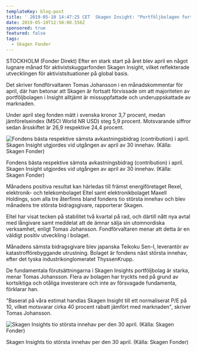 ```yaml
---
templateKey: blog-post
title: ' 2019-05-10 14:47:25 CET  Skagen Insight: "Portföljbolagen fortsatt missuppfattade"'
date: 2019-05-10T12:50:00.556Z
sponsored: true
featured: false
tags:
  - Skagen Fonder
---
```

STOCKHOLM (Fonder Direkt) Efter en stark start på året blev april en något lugnare månad för aktivistskuggarfonden Skagen Insight, vilket reflekterade utvecklingen för aktivistsituationer på global basis.

Det skriver fondförvaltaren Tomas Johansson i en månadskommentar för april, där han betonar att Skagen är fortsatt förvissade om att majoriteten av portföljbolagen i Insight alltjämt är missuppfattade och underuppskattade av marknaden.

Under april steg fonden mätt i svenska kronor 3,7 procent, medan jämförelseindex (MSCI World NR USD) steg 5,9 procent. Motsvarande siffror sedan årsskiftet är 26,9 respektive 24,4 procent.

![Fondens bästa respektive sämsta avkastningsbidrag (contribution) i april. Skagen Insight utgjordes vid utgången av april av 30 innehav. (Källa: Skagen Fonder)](/img/skagen10maj3.png)

<span class="image-caption">Fondens bästa respektive sämsta avkastningsbidrag (contribution) i april. Skagen Insight utgjordes vid utgången av april av 30 innehav. (Källa: Skagen Fonder)</span>

Månadens positiva resultat kan härledas till främst energiföretaget Rexel, elektronik- och telekombolaget Eltel samt elektronikbolaget Maxell Holdings, som alla tre återfinns bland fondens tio största innehav och blev månadens tre största bidragsgivare, rapporterar Skagen.



Eltel har visat tecken på stabilitet två kvartal på rad, och därtill nått nya avtal med långivare samt meddelat att de ämnar sälja sin utomnordiska verksamhet, enligt Tomas Johansson. Fondförvaltaren menar att detta är en väldigt positiv utveckling i bolaget.



Månadens sämsta bidragsgivare blev japanska Teikoku Sen-I, leverantör av katastrofförebyggande utrustning. Bolaget är fondens näst största innehav, efter det tyska industrikonglomeratet ThyssenKrupp.



De fundamentala förutsättningarna i Skagen Insights portföljbolag är starka, menar Tomas Johansson. Flera av bolagen har tryckts ned på grund av kortsiktiga och otåliga investerare och inte av försvagade fundamenta, förklarar han.



"Baserat på våra estimat handlas Skagen Insight till ett normaliserat P/E på 10, vilket motsvarar cirka 40 procent rabatt jämfört med marknaden", skriver Tomas Johansson.

![  Skagen Insights tio största innehav per den 30 april. (Källa: Skagen Fonder)](/img/skagen10maj4.png)

<span class="image-caption">  Skagen Insights tio största innehav per den 30 april. (Källa: Skagen Fonder)</span>
